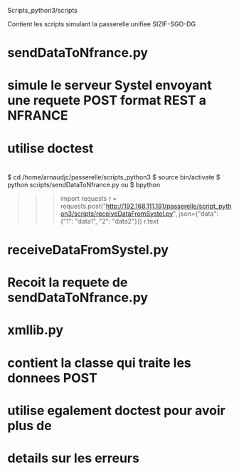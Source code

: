 Scripts_python3/scripts

Contient les scripts simulant la passerelle unifiee SIZIF-SGO-DG

# sendDataToNfrance.py 
# simule le serveur Systel envoyant une requete POST format REST a NFRANCE
# utilise doctest
#
$ cd /home/arnaudjc/passerelle/scripts_python3
$ source bin/activate
$ python scripts/sendDataToNfrance.py
ou
$ bpython
>>> import requests
>>> r = requests.post("http://192.168.111.191/passerelle/script_python3/scripts/receiveDataFromSystel.py", json={"data": {"1": "data1", "2": "data2"}})
>>> r.text

# receiveDataFromSystel.py
# Recoit la requete de sendDataToNfrance.py
#

# xmllib.py
# contient la classe qui traite les donnees POST
# utilise egalement doctest pour avoir plus de 
# details sur les erreurs
